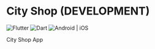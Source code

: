 # City Shop (DEVELOPMENT)

![Flutter](https://img.shields.io/badge/Flutter-v3.3.10-blue) ![Dart](https://img.shields.io/badge/Dart-2.18.6-yellow.svg) ![Android | iOS](https://img.shields.io/badge/Android-iOS-blue.svg)

City Shop App